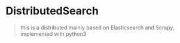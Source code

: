 # DistributedSearch

> this is a distributed mainly based on Elasticsearch and Scrapy, implemented with python3
